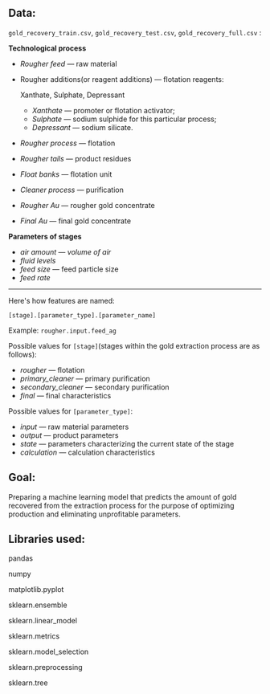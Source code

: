 ## Data:

`gold_recovery_train.csv`, `gold_recovery_test.csv`, `gold_recovery_full.csv` :

**Technological process**

- *Rougher feed* — raw material

- Rougher additions(or reagent additions) — flotation reagents:

  Xanthate, Sulphate, Depressant

  - *Xanthate* — promoter or flotation activator;
  - *Sulphate* — sodium sulphide for this particular process;
  - *Depressant* — sodium silicate.

- *Rougher process* — flotation

- *Rougher tails* — product residues

- *Float banks* — flotation unit

- *Cleaner process* — purification

- *Rougher Au* — rougher gold concentrate

- *Final Au* — final gold concentrate

**Parameters of stages**

- *air amount — volume of air*
- *fluid levels*
- *feed size* — feed particle size
- *feed rate*

------

Here's how features are named:

```
[stage].[parameter_type].[parameter_name]
```

Example: `rougher.input.feed_ag`

Possible values for `[stage]`(stages within the gold extraction process are as follows):

- *rougher —* flotation
- *primary_cleaner* — primary purification
- *secondary_cleaner* — secondary purification
- *final* — final characteristics

Possible values for `[parameter_type]`:

- *input* — raw material parameters
- *output* — product parameters
- *state* — parameters characterizing the current state of the stage
- *calculation —* calculation characteristics

## Goal:

Preparing a machine learning model that predicts the amount of gold recovered from the extraction process for the purpose of optimizing production and eliminating unprofitable parameters.

## Libraries used:

pandas

numpy

matplotlib.pyplot

sklearn.ensemble

sklearn.linear_model

sklearn.metrics

sklearn.model_selection

sklearn.preprocessing

sklearn.tree